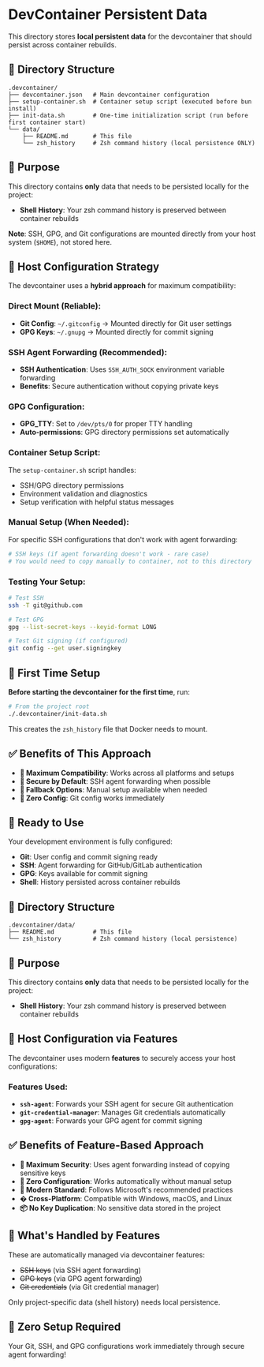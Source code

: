 # DevContainer Persistent Data

This directory stores **local persistent data** for the devcontainer that should persist across container rebuilds.

## 📁 Directory Structure

```
.devcontainer/
├── devcontainer.json   # Main devcontainer configuration
├── setup-container.sh  # Container setup script (executed before bun install)
├── init-data.sh        # One-time initialization script (run before first container start)
└── data/
    ├── README.md       # This file
    └── zsh_history     # Zsh command history (local persistence ONLY)
```

## 🎯 Purpose

This directory contains **only** data that needs to be persisted locally for the project:

- **Shell History**: Your zsh command history is preserved between container rebuilds

**Note**: SSH, GPG, and Git configurations are mounted directly from your host system (`$HOME`), not stored here.

## 🔗 Host Configuration Strategy

The devcontainer uses a **hybrid approach** for maximum compatibility:

### **Direct Mount (Reliable):**
- **Git Config**: `~/.gitconfig` → Mounted directly for Git user settings
- **GPG Keys**: `~/.gnupg` → Mounted directly for commit signing

### **SSH Agent Forwarding (Recommended):**
- **SSH Authentication**: Uses `SSH_AUTH_SOCK` environment variable forwarding
- **Benefits**: Secure authentication without copying private keys

### **GPG Configuration:**
- **GPG_TTY**: Set to `/dev/pts/0` for proper TTY handling
- **Auto-permissions**: GPG directory permissions set automatically

### **Container Setup Script:**
The `setup-container.sh` script handles:
- SSH/GPG directory permissions
- Environment validation and diagnostics
- Setup verification with helpful status messages

### **Manual Setup (When Needed):**
For specific SSH configurations that don't work with agent forwarding:

```bash
# SSH keys (if agent forwarding doesn't work - rare case)
# You would need to copy manually to container, not to this directory
```

### **Testing Your Setup:**
```bash
# Test SSH
ssh -T git@github.com

# Test GPG
gpg --list-secret-keys --keyid-format LONG

# Test Git signing (if configured)
git config --get user.signingkey
```

## 🚀 First Time Setup

**Before starting the devcontainer for the first time**, run:

```bash
# From the project root
./.devcontainer/init-data.sh
```

This creates the `zsh_history` file that Docker needs to mount.

## ✅ Benefits of This Approach

- **🔧 Maximum Compatibility**: Works across all platforms and setups
- **🔐 Secure by Default**: SSH agent forwarding when possible
- **🎯 Fallback Options**: Manual setup available when needed
- **🚀 Zero Config**: Git config works immediately

## 🎉 Ready to Use

Your development environment is fully configured:
- **Git**: User config and commit signing ready
- **SSH**: Agent forwarding for GitHub/GitLab authentication  
- **GPG**: Keys available for commit signing
- **Shell**: History persisted across container rebuilds

## 📁 Directory Structure

```
.devcontainer/data/
├── README.md           # This file
└── zsh_history         # Zsh command history (local persistence)
```

## 🎯 Purpose

This directory contains **only** data that needs to be persisted locally for the project:

- **Shell History**: Your zsh command history is preserved between container rebuilds

## 🔗 Host Configuration via Features

The devcontainer uses modern **features** to securely access your host configurations:

### **Features Used:**
- **`ssh-agent`**: Forwards your SSH agent for secure Git authentication
- **`git-credential-manager`**: Manages Git credentials automatically  
- **`gpg-agent`**: Forwards your GPG agent for commit signing

## ✅ Benefits of Feature-Based Approach

- **🔐 Maximum Security**: Uses agent forwarding instead of copying sensitive keys
- **🎯 Zero Configuration**: Works automatically without manual setup
- **🚀 Modern Standard**: Follows Microsoft's recommended practices
- **� Cross-Platform**: Compatible with Windows, macOS, and Linux
- **📦 No Key Duplication**: No sensitive data stored in the project

## 🚫 What's Handled by Features

These are automatically managed via devcontainer features:
- ~~SSH keys~~ (via SSH agent forwarding)
- ~~GPG keys~~ (via GPG agent forwarding)
- ~~Git credentials~~ (via Git credential manager)

Only project-specific data (shell history) needs local persistence.

## 🎉 Zero Setup Required

Your Git, SSH, and GPG configurations work immediately through secure agent forwarding!
